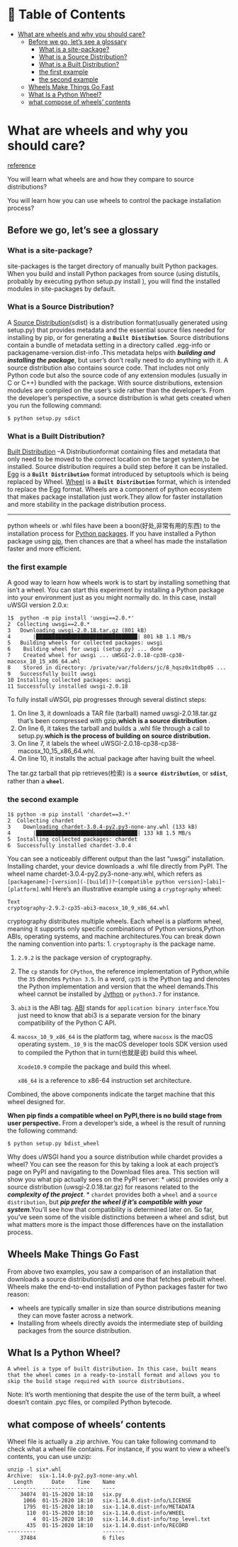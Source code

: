 # 📖 Table of Contents
* [What are wheels and why you should care?](#what-are-wheels-and-why-you-should-care)
  * [Before we go, let’s see a glossary](#before-we-go-lets-see-a-glossary) 
    * [What is a site-package?](#what-is-a-site-package) 
    * [What is a Source Distribution?](#what-is-a-source-distribution)
    * [What is a Built Distribution?](#what-is-a-built-distribution)
    * [the first example ](#the-first-example)
    * [the second example ](#the-second-example)
  * [Wheels Make Things Go Fast](#wheels-make-things-go-fast)
  * [What Is a Python Wheel?](#what-is-a-python-wheel)
  * [what compose of wheels’ contents](#what-compose-of-wheels-contents)

# What are wheels and why you should care?

[reference](https://realpython.com/python-wheels/)

You will learn what wheels are and how they compare to source distributions?

You will learn how you can use wheels to control the package installation process?

## Before we go, let’s see a glossary

### What is a site-package?

site-packages is the target directory of manually built Python packages. When you build and install Python packages from source (using distutils, probably by executing python setup.py install ), you will find the installed modules in site-packages by default.

### What is a Source Distribution?

A [Source Distribution](https://packaging.python.org/glossary/#term-source-distribution-or-sdist)(sdist) is a distribution format(usually generated using setup.py) that provides metadata and the essential source files needed for installing by pip, or for generating a **`Built Distibution`**. Source distributions contain a bundle of metadata setting in a directory called .egg-info or packagename-version.dist-info .This metadata helps with ***building and installing the package***, but user’s don’t really need to do anything with it. A source distribution also contains source code. That includes not only Python code but also the source code of any extension modules (usually in C or C++) bundled with the package. With source distributions, extension modules are compiled on the user’s side rather than the developer’s. From the developer’s perspective, a source distribution is what gets created when you run the following command:

```shell script 
$ python setup.py sdict
```

### What is a Built Distribution?

[Built Distribution](https://packaging.python.org/glossary/#term-Built-Distribution) –A Distributionformat containing files and metadata that only need to be moved to the correct location on the target system,to be installed. Source distribution requires a build step before it can be installed. [Egg](https://packaging.python.org/glossary/#term-Egg) is a **`Built Distribution`** format introduced by setuptools which is being replaced by Wheel. [Wheel](https://packaging.python.org/glossary/#term-Wheel) is a **`Built Distribution`** format, which is intended to replace the Egg format. Wheels are a component of python ecosystem that makes package installation just work.They allow for faster installation and more stability in the package distribution process.

---

python wheels or .whl files have been a boon(好处,非常有用的东西) to the installation process for [Python packages](https://realpython.com/python-modules-packages/). If you have installed a Python package using [pip](https://realpython.com/what-is-pip/), then chances are that a wheel has made the installation faster and more efficient.

### the first example 

A good way to learn how wheels work is to start by installing something that isn’t a wheel. You can start this experiment by installing a Python package into your environment just as you might normally do. In this case, install uWSGI version 2.0.x:

```
1$  python -m pip install 'uwsgi==2.0.*'
2  Collecting uwsgi==2.0.*
3   Downloading uwsgi-2.0.18.tar.gz (801 kB)
4       |████████████████████████████████| 801 kB 1.1 MB/s
5   Building wheels for collected packages: uwsgi
6    Building wheel for uwsgi (setup.py) ... done
7    Created wheel for uwsgi ... uWSGI-2.0.18-cp38-cp38-macosx_10_15_x86_64.whl
8    Stored in directory: /private/var/folders/jc/8_hqsz0x1tdbp05 ...
9   Successfully built uwsgi
10 Installing collected packages: uwsgi
11 Successfully installed uwsgi-2.0.18
```

To fully install uWSGI, pip progresses through several distinct steps:

1. On line 3, it downloads a TAR file (tarball) named uwsgi-2.0.18.tar.gz that’s been compressed with gzip,**which is a source distribution** .
2. On line 6, it takes the tarball and builds a .whl file through a call to setup.py.**which is the process of building on source distribution.**
3. On line 7, it labels the wheel uWSGI-2.0.18-cp38-cp38-macosx_10_15_x86_64.whl.
4. On line 10, it installs the actual package after having built the wheel.

The tar.gz tarball that pip retrieves(检索) is a **`source distribution`**, or **`sdist`**, rather than a **`wheel`**.

### the second example 

```
1$ python -m pip install 'chardet==3.*'
2  Collecting chardet
3    Downloading chardet-3.0.4-py2.py3-none-any.whl (133 kB)
4       |████████████████████████████████| 133 kB 1.5 MB/s
5  Installing collected packages: chardet
6  Successfully installed chardet-3.0.4
```

You can see a noticeably different output than the last “uwsgi” installation. Installing chardet, your device downloads a .whl file directly from PyPI. The wheel name chardet-3.0.4-py2.py3-none-any.whl, which refers as `[packagename]`-`[version](-[build])?`-`[compatible python version]`-`[abi]`-`[platform]`.whl
Here’s an illustrative example using a `cryptography` wheel:

```
Text
cryptography-2.9.2-cp35-abi3-macosx_10_9_x86_64.whl
```

cryptography distributes multiple wheels. Each wheel is a platform wheel, meaning it supports only specific combinations of Python versions,Python ABIs, operating systems, and machine architectures.You can break down the naming convention into parts: 1. `cryptography` is the package name.

1. `2.9.2` is the package version of cryptography.
2. The `cp` stands for `CPython`, the reference implementation of Python,while the `35` denotes `Python 3.5`. In a word, `cp35` is the Python tag and denotes the Python implementation and version that the wheel demands.This wheel cannot be installed by [Jython](https://www.jython.org/) or `python3.7` for instance.
3. `abi3` is the ABI tag. [ABI](https://stackoverflow.com/questions/2171177/what-is-an-application-binary-interface-abi/2456882#2456882) stands for `application binary interface`.You just need to know that abi3 is a separate version for the binary compatibility of the Python C API.
4. `macosx_10_9_x86_64` is the platform tag, where `macosx` is the macOS operating system.`_10_9` is the macOS developer tools SDK version used to compiled the Python that in turn(也就是说) build this wheel.
    
    `Xcode10.9` compile the package and build this wheel.
    
    `x86_64` is a reference to x86-64 instruction set architecture.
    

Combined, the above components indicate the target machine that this wheel designed for.

**When pip finds a compatible wheel on PyPI,there is no build stage from user perspective.** From a developer’s side, a wheel is the result of running the following command:

```shell script 
$ python setup.py bdist_wheel
``` 
Why does uWSGI hand you a source distribution while chardet provides a wheel? You can see the reason for this by taking a look at each project’s page on PyPI and navigating to the Download files area. This section will show you what pip actually sees on the PyPI server: * `uWSGI` provides only a source distribution (uwsgi-2.0.18.tar.gz) for reasons related to the ***complexity of the project***. * `chardet` provides both a `wheel` and a `source distribution`, but ***pip prefer the wheel if it’s compatible with your system***.You’ll see how that compatibility is determined later on. So far, you’ve seen some of the visible distinctions between a wheel and sdist, but what matters more is the impact those differences have on the installation process. 
## Wheels Make Things Go Fast

From above two examples, you saw a comparison of an installation that downloads a source distribution(sdist) and one that fetches prebuilt wheel. Wheels make the end-to-end installation of Python packages faster for two reason: 
* wheels are typically smaller in size than source distributions meaning they can move faster across a network. 
* Installing from wheels directly avoids the intermediate step of building packages from the source distribution.
## What Is a Python Wheel?

```
A wheel is a type of built distribution. In this case, built means that the wheel comes in a ready-to-install format and allows you to skip the build stage required with source distributions.
```

Note: It’s worth mentioning that despite the use of the term built, a wheel doesn’t contain .pyc files, or compiled Python bytecode.

## what compose of wheels’ contents

Wheel file is actually a .zip archive. You can take following command to check what a wheel file contains. For instance, if you want to view a wheel’s contents, you can use unzip:

```
unzip -l six*.whl
Archive:  six-1.14.0-py2.py3-none-any.whl
  Length      Date    Time    Name
---------  ---------- -----   ----
    34074  01-15-2020 18:10   six.py
     1066  01-15-2020 18:10   six-1.14.0.dist-info/LICENSE
     1795  01-15-2020 18:10   six-1.14.0.dist-info/METADATA
      110  01-15-2020 18:10   six-1.14.0.dist-info/WHEEL
        4  01-15-2020 18:10   six-1.14.0.dist-info/top_level.txt
      435  01-15-2020 18:10   six-1.14.0.dist-info/RECORD
---------                     -------
    37484                     6 files
```
